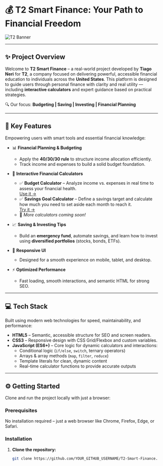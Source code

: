 # 💰 T2 Smart Finance: Your Path to Financial Freedom

![T2 Banner](images/og-image.jpg)

---

## ✨ Project Overview

Welcome to **T2 Smart Finance** – a real-world project developed by **Tiago Neri** for **T2**, a company focused on delivering powerful, accessible financial education to individuals across the **United States**. This platform is designed to guide users through personal finance with clarity and real utility — including **interactive calculators** and expert guidance based on practical strategies.

🔍 Our focus: **Budgeting | Saving | Investing | Financial Planning**

---

## 🚀 Key Features

Empowering users with smart tools and essential financial knowledge:

- 📊 **Financial Planning & Budgeting**
  - Apply the **40/30/30 rule** to structure income allocation efficiently.
  - Track income and expenses to build a solid budget foundation.

- 💸 **Interactive Financial Calculators**
  - ✅ **Budget Calculator** – Analyze income vs. expenses in real time to assess your financial health.  
    [Use it →](./budgeting-planning.html)
  - ✅ **Savings Goal Calculator** – Define a savings target and calculate how much you need to set aside each month to reach it.  
    [Try it →](./saving.html)
  - 🔧 *More calculators coming soon!*

- 📈 **Saving & Investing Tips**
  - Build an **emergency fund**, automate savings, and learn how to invest using **diversified portfolios** (stocks, bonds, ETFs).

- 📱 **Responsive UI**
  - Designed for a smooth experience on mobile, tablet, and desktop.

- ⚡ **Optimized Performance**
  - Fast loading, smooth interactions, and semantic HTML for strong SEO.

---

## 💻 Tech Stack

Built using modern web technologies for speed, maintainability, and performance:

- **HTML5** – Semantic, accessible structure for SEO and screen readers.
- **CSS3** – Responsive design with CSS Grid/Flexbox and custom variables.
- **JavaScript (ES6+)** – Core logic for dynamic calculators and interactions:
  - Conditional logic (`if/else`, `switch`, ternary operators)
  - Arrays & array methods (`map`, `filter`, `reduce`)
  - Template literals for clean, dynamic content
  - Real-time calculator functions to provide accurate outputs

---

## ⚙️ Getting Started

Clone and run the project locally with just a browser:

### Prerequisites

No installation required – just a web browser like Chrome, Firefox, Edge, or Safari.

### Installation

1. **Clone the repository:**

   ```bash
   git clone https://github.com/YOUR_GITHUB_USERNAME/T2-Smart-Finance.git
